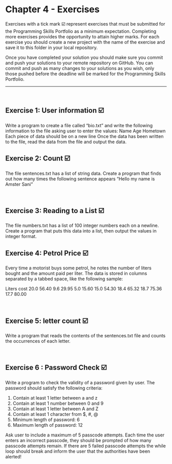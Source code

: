# Chapter 4 - Exercises
Exercises with a tick mark ☑️ represent exercises that must be submitted for the Programming Skills Portfolio as a minimum expectation. Completing more exercises provides the opportunity to attain higher marks. For each exercise you should create a new project with the name of the exercise and save it to this folder in your local repository.

Once you have completed your solution you should make sure you commit and push your solutions to your remote repository on GitHub. You can commit and push as many changes to your solutions as you wish, only those pushed before the deadline will be marked for the Programming Skills Portfolio.

---
&nbsp;
&nbsp;
## Exercise 1: User information ☑️ 
Write a program to create a file called “bio.txt” and write the following information to the file asking user to enter the values:
Name
Age
Hometown
Each piece of data should be on a new line
Once the data has been written to the file, read the data from the file and output the data.
&nbsp;
&nbsp;
## Exercise 2: Count ☑️ 
The file sentences.txt has a list of string data. Create a program that finds out how many times the following sentence appears “Hello my name is Amster Sani”

&nbsp;
&nbsp;
## Exercise 3: Reading to a List ☑️ 
The file numbers.txt has a list of 100 integer numbers each on a newline. Create a program that puts this data into a list, then output the values in integer format.
&nbsp;
&nbsp;
## Exercise 4: Petrol Price ☑️ 

Every time a motorist buys some petrol, he notes the number of liters bought and the amount paid per liter. The data is stored in columns separated by a tabbed space, like the following sample:

Liters	cost
20.0	  56.40
9.6	    29.95
5.0	    15.60
15.0	  54.30
18.4	  65.32
18.7	  75.36
17.7	  80.00

&nbsp;
&nbsp;
## Exercise 5: letter count ☑️ 

Write a program that reads the contents of the sentences.txt file and counts the occurrences of each letter.

&nbsp;
&nbsp;
## Exercise 6 : Password Check ☑️ 

Write a program to check the validity of a password given by user. The password should satisfy the following criteria: 
1. Contain at least 1 letter between a and z 
2. Contain at least 1 number between 0 and 9 
3. Contain at least 1 letter between A and Z
4. Contain at least 1 character from $, #, @ 
5. Minimum length of password: 6 
6. Maximum length of password: 12

Ask user to include a maximum of 5 passcode attempts. Each time the user enters an incorrect passcode, they should be prompted of how many passcode attempts remain. If there are 5 failed passcode attempts the while loop should break and inform the user that the authorities have been alerted!
